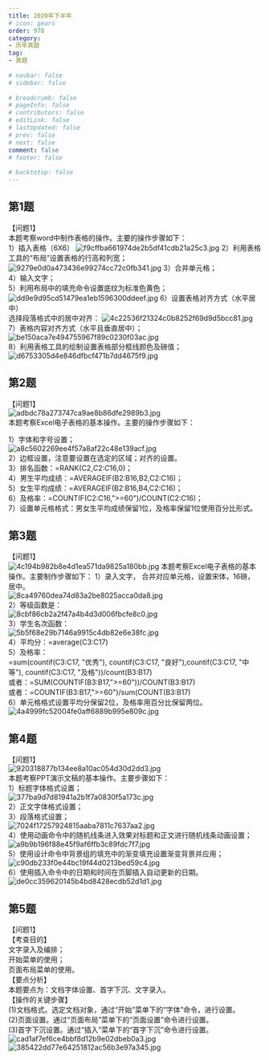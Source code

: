 ```yaml
---  
title: 2020年下半年  
# icon: gears  
order: 978  
category:  
- 历年真题  
tag:  
- 真题  
  
# navbar: false  
# sidebar: false  
  
# breadcrumb: false  
# pageInfo: false  
# contributors: false  
# editLink: false  
# lastUpdated: false  
# prev: false  
# next: false  
comment: false  
# footer: false  
  
# backtotop: false  
---  
```

## 第1题 ##

【问题1】  
本题考察word中制作表格的操作。主要的操作步骤如下：  
1）插入表格（6X6） ![f9cffba661974de2b5df41cdb21a25c3.jpg][] 2）利用表格工具的“布局”设置表格的行高和列宽；![9279e0d0a473436e99274cc72c0fb341.jpg][] 3）合并单元格；  
4）输入文字；  
5）利用布局中的填充命令设置底纹为标准色黄色；![dd9e9d95cd51479ea1eb1596300ddeef.jpg][] 6）设置表格对齐方式（水平居中）  
选择段落格式中的居中对齐： ![4c22536f21324c0b8252f69d9d5bcc81.jpg][]  
7）表格内容对齐方式（水平且垂直居中）；  
![be150aca7e494755967f89c0230f03ac.jpg][]  
8）利用表格工具的绘制设置表格部分框线颜色及磅值；  
![d6753305d4e846dfbcf471b7dd4675f9.jpg][]  
  


## 第2题 ##

【问题1】  
![adbdc78a273747ca9ae8b86dfe2989b3.jpg][]  
本题考察Excel电子表格的基本操作。主要的操作步骤如下：

  
1）字体和字号设置；  
![a8c5602269ee4f57a8af22c48e139acf.jpg][]  
2）边框设置，注意要设置在选定的区域；对齐的设置。  
3）排名函数：=RANK(C2,$C$2:$C$16,0)；  
4）男生平均成绩：=AVERAGEIF(B2:B16,B2,C2:C16)；  
5）女生平均成绩：=AVERAGEIF(B2:B16,B4,C2:C16)；  
6）及格率：=COUNTIF(C2:C16,"&gt;=60")/COUNT(C2:C16)；  
7）设置单元格格式：男女生平均成绩保留1位，及格率保留1位使用百分比形式。  


## 第3题 ##

【问题1】  
![4c194b982b8e4d1ea571da9825a180bb.jpg][] 本题考察Excel电子表格的基本操作。主要制作步骤如下： 1）录入文字， 合并对应单元格，设置宋体，16磅， 居中。  
![8ca49760dea74d83a2be8025acca0da8.jpg][]  
2）等级函数是：  
![8cbf86cb2a2f47a4b4d3d006fbcfe8c0.jpg][]  
3）学生名次函数：  
![5b5f68e29b7146a9915c4db82e6e38fc.jpg][]  
4）平均分：=average(C3:C17)  
5）及格率：  
=sum(countif(C3:C17, "优秀"), countif(C3:C17, "良好"),countif(C3:C17, "中等"), countif(C3:C17, "及格"))/count(B3:B17)  
或者：=SUM(COUNTIF(B3:B17,"&gt;=60"))/COUNT(B3:B17)  
或者：=COUNTIF(B3:B17,"&gt;=60")/sum(COUNT(B3:B17)  
6）单元格格式设置平均分保留2位，及格率用百分比保留两位。  
![4a4999fc52004fe0aff6889b995e809c.jpg][]  


## 第4题 ##

【问题1】  
![920318877b134ee8a10ac054d30d2dd3.jpg][]  
本题考察PPT演示文稿的基本操作。主要步骤如下：  
1）标题字体格式设置；  
![377ba9d7d81941a2b1f7a0830f5a173c.jpg][]  
2）正文字体格式设置；  
3）段落格式设置；  
![7024f17257924815aaba7811c7637aa2.jpg][]  
4）使用动画命令中的随机线条进入效果对标题和正文进行随机线条动画设置；  
![a9b9b196f88e45f9af6ffb3c89fdc7f7.jpg][]  
5）使用设计命令中背景组的填充中的渐变填充设置渐变背景并应用；  
![c90db233f0e44bc19f44d0213bed59c4.jpg][]  
6）使用插入命令中的日期和时间在页脚插入自动更新的日期。  
![de0cc359620145b4bd8428ecdb52d1d1.jpg][]  


## 第5题 ##

【问题1】  
【考查目的】  
文字录入及编排；  
开始菜单的使用；  
页面布局菜单的使用。  
【要点分析】  
本题要点为：文档字体设置、首字下沉、文字录入。  
【操作的关键步骤】  
(1)文档格式。选定文档对象，通过“开始”菜单下的“字体”命令，进行设置。  
(2)页面设置。通过“页面布局”菜单下的“页面设置”命令进行设置。  
(3)首字下沉设置。通过“插入”菜单下的“首字下沉”命令进行设置。  
![cad1af7ef6ce4bbf8d12b9e02dbeb0a3.jpg][]  
![385422dd77e64251812ac56b3e97a345.jpg][]  
  
  



[f9cffba661974de2b5df41cdb21a25c3.jpg]: https://www.xkxxkx.cn/file/exam/software/信息处理技术员/案例/第1题/f9cffba661974de2b5df41cdb21a25c3.jpg
[9279e0d0a473436e99274cc72c0fb341.jpg]: https://www.xkxxkx.cn/file/exam/software/信息处理技术员/案例/第1题/9279e0d0a473436e99274cc72c0fb341.jpg
[dd9e9d95cd51479ea1eb1596300ddeef.jpg]: https://www.xkxxkx.cn/file/exam/software/信息处理技术员/案例/第1题/dd9e9d95cd51479ea1eb1596300ddeef.jpg
[4c22536f21324c0b8252f69d9d5bcc81.jpg]: https://www.xkxxkx.cn/file/exam/software/信息处理技术员/案例/第1题/4c22536f21324c0b8252f69d9d5bcc81.jpg
[be150aca7e494755967f89c0230f03ac.jpg]: https://www.xkxxkx.cn/file/exam/software/信息处理技术员/案例/第1题/be150aca7e494755967f89c0230f03ac.jpg
[d6753305d4e846dfbcf471b7dd4675f9.jpg]: https://www.xkxxkx.cn/file/exam/software/信息处理技术员/案例/第1题/d6753305d4e846dfbcf471b7dd4675f9.jpg
[adbdc78a273747ca9ae8b86dfe2989b3.jpg]: https://www.xkxxkx.cn/file/exam/software/信息处理技术员/案例/第2题/adbdc78a273747ca9ae8b86dfe2989b3.jpg
[a8c5602269ee4f57a8af22c48e139acf.jpg]: https://www.xkxxkx.cn/file/exam/software/信息处理技术员/案例/第2题/a8c5602269ee4f57a8af22c48e139acf.jpg
[4c194b982b8e4d1ea571da9825a180bb.jpg]: https://www.xkxxkx.cn/file/exam/software/信息处理技术员/案例/第3题/4c194b982b8e4d1ea571da9825a180bb.jpg
[8ca49760dea74d83a2be8025acca0da8.jpg]: https://www.xkxxkx.cn/file/exam/software/信息处理技术员/案例/第3题/8ca49760dea74d83a2be8025acca0da8.jpg
[8cbf86cb2a2f47a4b4d3d006fbcfe8c0.jpg]: https://www.xkxxkx.cn/file/exam/software/信息处理技术员/案例/第3题/8cbf86cb2a2f47a4b4d3d006fbcfe8c0.jpg
[5b5f68e29b7146a9915c4db82e6e38fc.jpg]: https://www.xkxxkx.cn/file/exam/software/信息处理技术员/案例/第3题/5b5f68e29b7146a9915c4db82e6e38fc.jpg
[4a4999fc52004fe0aff6889b995e809c.jpg]: https://www.xkxxkx.cn/file/exam/software/信息处理技术员/案例/第3题/4a4999fc52004fe0aff6889b995e809c.jpg
[920318877b134ee8a10ac054d30d2dd3.jpg]: https://www.xkxxkx.cn/file/exam/software/信息处理技术员/案例/第4题/920318877b134ee8a10ac054d30d2dd3.jpg
[377ba9d7d81941a2b1f7a0830f5a173c.jpg]: https://www.xkxxkx.cn/file/exam/software/信息处理技术员/案例/第4题/377ba9d7d81941a2b1f7a0830f5a173c.jpg
[7024f17257924815aaba7811c7637aa2.jpg]: https://www.xkxxkx.cn/file/exam/software/信息处理技术员/案例/第4题/7024f17257924815aaba7811c7637aa2.jpg
[a9b9b196f88e45f9af6ffb3c89fdc7f7.jpg]: https://www.xkxxkx.cn/file/exam/software/信息处理技术员/案例/第4题/a9b9b196f88e45f9af6ffb3c89fdc7f7.jpg
[c90db233f0e44bc19f44d0213bed59c4.jpg]: https://www.xkxxkx.cn/file/exam/software/信息处理技术员/案例/第4题/c90db233f0e44bc19f44d0213bed59c4.jpg
[de0cc359620145b4bd8428ecdb52d1d1.jpg]: https://www.xkxxkx.cn/file/exam/software/信息处理技术员/案例/第4题/de0cc359620145b4bd8428ecdb52d1d1.jpg
[cad1af7ef6ce4bbf8d12b9e02dbeb0a3.jpg]: https://www.xkxxkx.cn/file/exam/software/信息处理技术员/案例/第5题/cad1af7ef6ce4bbf8d12b9e02dbeb0a3.jpg
[385422dd77e64251812ac56b3e97a345.jpg]: https://www.xkxxkx.cn/file/exam/software/信息处理技术员/案例/第5题/385422dd77e64251812ac56b3e97a345.jpg
